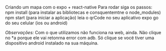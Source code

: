 Criando um mapa com o expo + react-native
Para rodar siga os passos:
npm install (para instalar as bibliotecas e consquentemtne o node_modules)
npm start (para iniciar a aplicação)
leia o qrCode no seu aplicativo expo go do seu celular (ios ou android)

*Observações:*
Com o que utilizamos não funciona na web, ainda.
Não clique no *a porque ele vai retonrna error com adb. Só clique se vocë tiver uma dispositivo android instalado na sua máquina.
